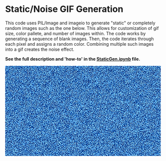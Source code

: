 # Static/Noise GIF Generation

This code uses PIL/Image and imageio to generate "static" or completely random images such as the one below. This allows for customization of gif size, color pallete, and number of images within. The code works by generating a sequence of blank images. Then, the code iterates through each pixel and assigns a random color. Combining multiple such images into a gif creates the noise effect. 

**See the full description and 'how-to' in the [StaticGen.ipynb](StaticGen.ipynb) file.**   

![SegmentLocal](NoiseExample.gif "Noise")
